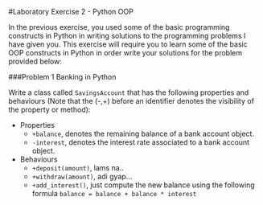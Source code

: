 #Laboratory Exercise 2 - Python OOP

In the previous exercise, you used some of the basic programming constructs in Python in writing solutions to the programming problems I have given you. This exercise will require you to learn some of the basic OOP constructs in Python in order write your solutions for the problem provided below:


###Problem 1 Banking in Python

Write a class called `SavingsAccount` that has the following properties and behaviours (Note that the (-,+) before an identifier denotes the visibility of the property or method):

- Properties 
  - `+balance`, denotes the remaining balance of a bank account object.
  - `-interest`, denotes the interest rate associated to a bank account object.
- Behaviours
  - `+deposit(amount)`, lams na..
  - `+withdraw(amount)`, adi gyap...
  - `+add_interest()`, just compute the new balance using the following formula `balance = balance + balance * interest`
